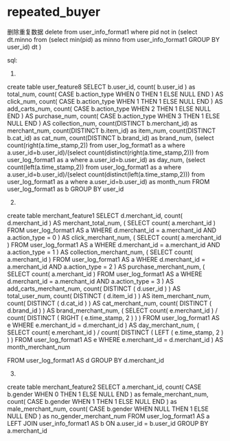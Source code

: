 # repeated_buyer


删除重复数据
delete from user_info_format1 where pid  not in (select dt.minno from (select min(pid) as minno from user_info_format1 GROUP BY user_id) dt )
  
  
  
 sql:
 
 1.
 create table user_feature8
SELECT
	b.user_id,
	count( b.user_id ) as total_num,
	count( CASE b.action_type WHEN 0 THEN 1 ELSE NULL END ) AS click_num,
	count( CASE b.action_type WHEN 1 THEN 1 ELSE NULL END ) AS add_carts_num,
	count( CASE b.action_type WHEN 2 THEN 1 ELSE NULL END ) AS purchase_num,
	count( CASE b.action_type WHEN 3 THEN 1 ELSE NULL END ) AS collection_num,
	count(DISTINCT b.merchant_id) as merchant_num,
	count(DISTINCT b.item_id) as item_num,
	count(DISTINCT b.cat_id) as cat_num,
	count(DISTINCT b.brand_id) as brand_num,
	(select count(right(a.time_stamp,2)) from user_log_format1  as a where a.user_id=b.user_id)/(select count(distinct(right(a.time_stamp,2))) from user_log_format1  as a where a.user_id=b.user_id) as day_num,
	(select count(left(a.time_stamp,2)) from user_log_format1  as a where a.user_id=b.user_id)/(select count(distinct(left(a.time_stamp,2))) from user_log_format1  as a where a.user_id=b.user_id) as month_num
FROM
	user_log_format1 as b
GROUP BY
	user_id 
  
  2.
  
create table merchant_feature1
SELECT
	d.merchant_id,
	count( d.merchant_id ) AS merchant_total_num,
	( SELECT count( a.merchant_id ) FROM user_log_format1 AS a WHERE d.merchant_id = a.merchant_id AND a.action_type = 0 ) AS click_merchant_num,
	( SELECT count( a.merchant_id ) FROM user_log_format1 AS a WHERE d.merchant_id = a.merchant_id AND a.action_type = 1 ) AS collection_merchant_num,
	( SELECT count( a.merchant_id ) FROM user_log_format1 AS a WHERE d.merchant_id = a.merchant_id AND a.action_type = 2 ) AS purchase_merchant_num,
	( SELECT count( a.merchant_id ) FROM user_log_format1 AS a WHERE d.merchant_id = a.merchant_id AND a.action_type = 3 ) AS add_carts_merchant_num,
	count( DISTINCT ( d.user_id ) ) AS total_user_num,
	count( DISTINCT ( d.item_id ) ) AS item_merchant_num,
	count( DISTINCT ( d.cat_id ) ) AS cat_merchant_num,
	count( DISTINCT ( d.brand_id ) ) AS brand_merchant_num,
	(
	SELECT
		count( e.merchant_id ) / count( DISTINCT ( RIGHT ( e.time_stamp, 2 ) ) ) 
	FROM
		user_log_format1 AS e 
	WHERE
		e.merchant_id = d.merchant_id 
	) AS day_merchant_num,
	(
	SELECT
		count( e.merchant_id ) / count( DISTINCT ( LEFT ( e.time_stamp, 2 ) ) ) 
	FROM
		user_log_format1 AS e 
	WHERE
		e.merchant_id = d.merchant_id 
	) AS month_merchant_num
	
FROM
	user_log_format1 AS d 
GROUP BY
	d.merchant_id
  
  3.
  

create table merchant_feature2
SELECT
	a.merchant_id,
	count( CASE b.gender WHEN 0 THEN 1 ELSE NULL END )  as female_merchant_num,
	count( CASE b.gender WHEN 1 THEN 1 ELSE NULL END )  as male_merchant_num,
	count( CASE b.gender WHEN NULL THEN 1 ELSE NULL END )  as no_gender_merchant_num
FROM
	user_log_format1 AS a
	LEFT JOIN user_info_format1 AS b ON a.user_id = b.user_id 
GROUP BY
	a.merchant_id
